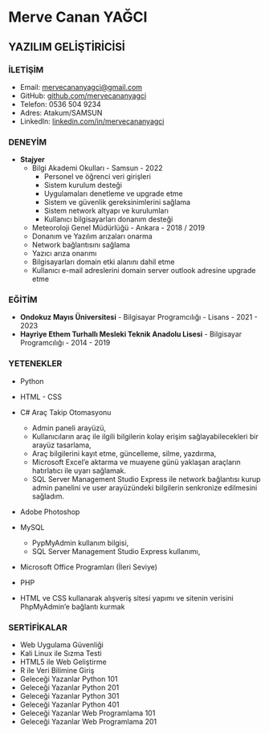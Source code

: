 # Merve Canan YAĞCI
## YAZILIM GELİŞTİRİCİSİ

### İLETİŞİM
- Email: [mervecananyagci@gmail.com](mailto:mervecananyagci@gmail.com)
- GitHub: [github.com/mervecananyagci](https://github.com/mervecananyagci)
- Telefon: 0536 504 9234
- Adres: Atakum/SAMSUN
- LinkedIn: [linkedin.com/in/mervecananyagci](https://www.linkedin.com/in/mervecananyagci)

### DENEYİM
- **Stajyer**
  - Bilgi Akademi Okulları - Samsun - 2022
    - Personel ve öğrenci veri girişleri
    - Sistem kurulum desteği
    - Uygulamaları denetleme ve upgrade etme
    - Sistem ve güvenlik gereksinimlerini sağlama
    - Sistem network altyapı ve kurulumları
    - Kullanıcı bilgisayarları donanım desteği
  - Meteoroloji Genel Müdürlüğü - Ankara - 2018 / 2019
  - Donanım ve Yazılım arızaları onarma
  - Network bağlantısını sağlama
  - Yazıcı arıza onarımı
  - Bilgisayarları domain etki alanını dahil etme
  - Kullanıcı e-mail adreslerini domain server outlook adresine upgrade etme
  

### EĞİTİM
- **Ondokuz Mayıs Üniversitesi** - Bilgisayar Programcılığı - Lisans - 2021 - 2023
- **Hayriye Ethem Turhallı Mesleki Teknik Anadolu Lisesi** - Bilgisayar Programcılığı - 2014 - 2019

### YETENEKLER
- Python
- HTML - CSS
- C#
  Araç Takip Otomasyonu 
  - Admin paneli arayüzü,
  - Kullanıcıların araç ile ilgili bilgilerin kolay erişim
   sağlayabilecekleri bir arayüz tasarlama,
  - Araç bilgilerini kayıt etme, güncelleme, silme, yazdırma,
  - Microsoft Excel’e aktarma ve muayene günü yaklaşan
   araçların hatırlatıcı ile uyarı sağlamak.
  - SQL Server Management Studio Express ile network bağlantısı
   kurup admin panelini ve user arayüzündeki bilgilerin
   senkronize edilmesini sağladım.
- Adobe Photoshop
- MySQL
  - PypMyAdmin kullanım bilgisi,
  - SQL Server Management Studio Express kullanımı,
    
- Microsoft Office Programları (İleri Seviye)
- PHP
 - HTML ve CSS kullanarak alışveriş sitesi yapımı ve sitenin verisini PhpMyAdmin’e bağlantı kurmak

### SERTİFİKALAR
- Web Uygulama Güvenliği
- Kali Linux ile Sızma Testi
- HTML5 ile Web Geliştirme
- R ile Veri Bilimine Giriş
- Geleceği Yazanlar Python 101
- Geleceği Yazanlar Python 201
- Geleceği Yazanlar Python 301
- Geleceği Yazanlar Python 401
- Geleceği Yazanlar Web Programlama 101
- Geleceği Yazanlar Web Programlama 201


